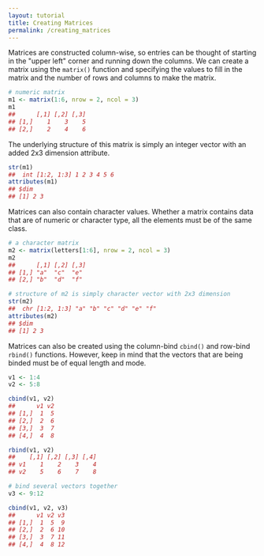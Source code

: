 ```yaml
---
layout: tutorial
title: Creating Matrices
permalink: /creating_matrices
---
```


Matrices are constructed column-wise, so entries can be thought of starting in the "upper left" corner and running down the columns.  We can create a matrix using the `matrix()` function and specifying the values to fill in the matrix and the number of rows and columns to make the matrix.


```r
# numeric matrix
m1 <- matrix(1:6, nrow = 2, ncol = 3)
m1
##      [,1] [,2] [,3]
## [1,]    1    3    5
## [2,]    2    4    6
```

The underlying structure of this matrix is simply an integer vector with an added 2x3 dimension attribute.


```r
str(m1)
##  int [1:2, 1:3] 1 2 3 4 5 6
attributes(m1)
## $dim
## [1] 2 3
```

Matrices can also contain character values. Whether a matrix contains data that are of numeric or character type, all the elements must be of the same class.


```r
# a character matrix
m2 <- matrix(letters[1:6], nrow = 2, ncol = 3)
m2
##      [,1] [,2] [,3]
## [1,] "a"  "c"  "e" 
## [2,] "b"  "d"  "f"

# structure of m2 is simply character vector with 2x3 dimension
str(m2)
##  chr [1:2, 1:3] "a" "b" "c" "d" "e" "f"
attributes(m2)
## $dim
## [1] 2 3
```

Matrices can also be created using the column-bind `cbind()` and row-bind `rbind()` functions.  However, keep in mind that the vectors that are being binded must be of equal length and mode.


```r
v1 <- 1:4
v2 <- 5:8

cbind(v1, v2)
##      v1 v2
## [1,]  1  5
## [2,]  2  6
## [3,]  3  7
## [4,]  4  8

rbind(v1, v2)
##    [,1] [,2] [,3] [,4]
## v1    1    2    3    4
## v2    5    6    7    8

# bind several vectors together
v3 <- 9:12

cbind(v1, v2, v3)
##      v1 v2 v3
## [1,]  1  5  9
## [2,]  2  6 10
## [3,]  3  7 11
## [4,]  4  8 12
```

